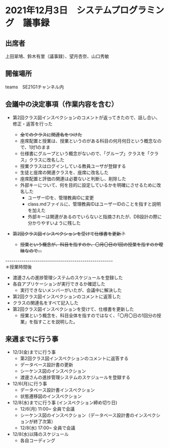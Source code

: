 # 2021年12月3日　システムプログラミング　議事録

## 出席者
上田翠鳩、鈴木有里（議事録）、望月杏奈、山口秀敏

## 開催場所
teams　SE21G1チャンネル内

## 会議中の決定事項（作業内容を含む）
- 第2回クラス図インスペクションのコメントが返ってきたので、話し合い、修正・返答を行った
  - ~~全てのクラスに関連名をつけた~~
  - 座席配置と授業は、授業というのがある科目の何月何日という概念なので、1対1のまま
  - 仕様書にグループという概念がないので、「グループ」クラスを「クラス」クラスに改名した
  - 授業クラスはログインしている教員ユーザが登録する
  - 生徒と座席の関連クラスを、座席に改名した
  - 座席配置と評価の関連は必要ないと判断し、削除した
  - 外部キーについて、何を目的に設定しているかを明確にさせるために改名した
    - ユーザーIDを、管理教員IDに変更
    - class.mdファイルに、管理教員IDはユーザーIDのことを指すと説明を加えた
    - 外部キーは関連があるのでいらないと指摘されたが、DB設計の際に分かりやすいように残した

- ~~第2回クラス図インスペクションを受けて仕様書を更新？~~
  - ~~授業という概念が、科目を指すのか、〇月〇日の1回の授業を指すのか曖昧なので…~~

-----------------------------------------------------<br>
＊授業時間後
- 渡邊さんの進捗管理システムのスケジュールを登録した
- 各自アプリケーションが実行できるか確認した
  - 実行できないメンバーがいたが、会議中に解決した
- 第2回クラス図インスペクションのコメントに返答した
- クラスの関連名をすべて記入した
- 第2回クラス図インスペクションを受けて、仕様書を更新した
  - 授業という概念を、科目全体を指すのではなく、「〇月〇日の1回分の授業」を指すことを説明した。



## 来週までに行う事
- 12/3(金)までに行う事
  - 第2回クラス図インスペクションのコメントに返答する
  - データベース設計書の更新
  - シーケンス図のインスペクション
  - 渡邊さんの進捗管理システムのスケジュールを登録する
- 12/6(月)に行う事
  - データベース設計書インスペクション
  - 状態遷移図のインスペクション
- 12/8(水)までに行う事 (インスペクション締め切り日)
  - 12/6(月) 11:00~ 全員で会議
  - シーケンス図のインスペクション（データベース設計書のインスペクションが終了次第）
  - 12/8(水) 17:00~ 全員で会議
- 12/8(水)以降のスケジュール
  - 各自コーディング